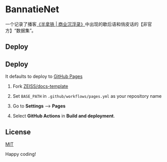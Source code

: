 # BannatieNet

一个记录了播客[《半拿铁 | 商业沉浮录》](https://www.douban.com/podcast/36692767/)中出现的歇后语和俏皮话的【非官方】“数据集”。

## Deploy

## Deploy

It defaults to deploy to [GitHub Pages](https://docs.github.com/en/pages/getting-started-with-github-pages/configuring-a-publishing-source-for-your-github-pages-site)

1. Fork [ZEISS/docs-template](https://github.com/ZEISS/docs-template)

2. Set `BASE_PATH` in `.github/workflows/pages.yml` as your repository name

3. Go to **Settings** --> **Pages**

4. Select **GitHub Actions** in **Build and deployment**.

## License

[MIT](/LICENSE)

Happy coding!
